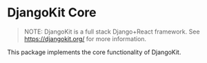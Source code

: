 # DjangoKit Core

> NOTE: DjangoKit is a full stack Django+React framework. See
> https://djangokit.org/ for more information.

This package implements the core functionality of DjangoKit.
